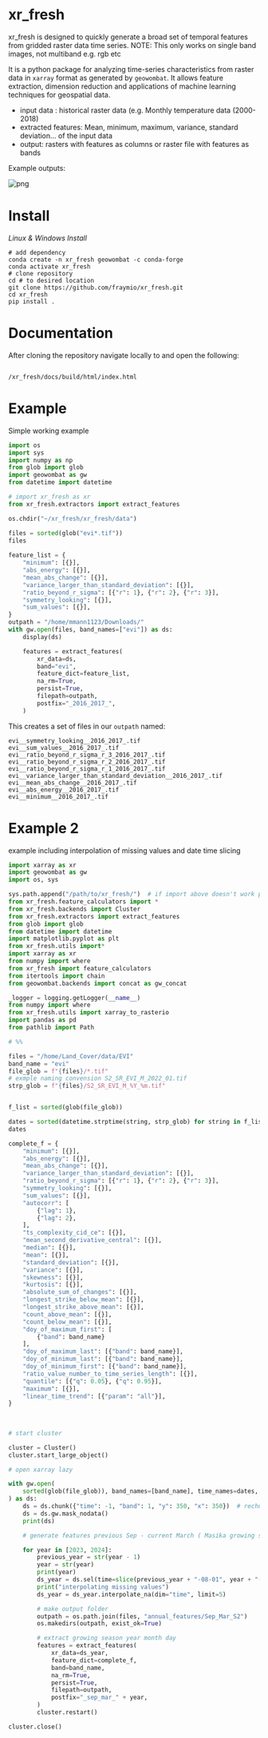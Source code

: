 # xr_fresh

xr_fresh is designed to quickly generate a broad set of temporal features from gridded raster data time series. NOTE: This only works on single band images, not multiband e.g. rgb etc

It is a python package for analyzing time-series characteristics from raster data in `xarray` format as generated by `geowombat`.
It allows feature extraction, dimension reduction and applications of machine learning techniques for geospatial data.

- input data : historical raster data (e.g. Monthly temperature data (2000-2018)
- extracted features: Mean, minimum, maximum, variance, standard deviation... of the input data
- output: rasters with features as columns or raster file with features as bands

Example outputs:

![png](examples/output_8_0.png)

# Install

*Linux & Windows Install*

```
# add dependency
conda create -n xr_fresh geowombat -c conda-forge
conda activate xr_fresh
# clone repository
cd # to desired location
git clone https://github.com/fraymio/xr_fresh.git
cd xr_fresh 
pip install . 
```  

# Documentation

After cloning the repository navigate locally to and open the following:

```

/xr_fresh/docs/build/html/index.html

```

# Example

Simple working example

``` python
import os
import sys
import numpy as np
from glob import glob
import geowombat as gw
from datetime import datetime

# import xr_fresh as xr
from xr_fresh.extractors import extract_features

os.chdir("~/xr_fresh/xr_fresh/data")

files = sorted(glob("evi*.tif"))
files
 
feature_list = {
    "minimum": [{}],
    "abs_energy": [{}],
    "mean_abs_change": [{}],
    "variance_larger_than_standard_deviation": [{}],
    "ratio_beyond_r_sigma": [{"r": 1}, {"r": 2}, {"r": 3}],
    "symmetry_looking": [{}],
    "sum_values": [{}],
}
outpath = "/home/mmann1123/Downloads/"
with gw.open(files, band_names=["evi"]) as ds:
    display(ds)

    features = extract_features(
        xr_data=ds,
        band="evi",
        feature_dict=feature_list,
        na_rm=True,
        persist=True,
        filepath=outpath,
        postfix="_2016_2017_",
    )

```

This creates a set of files in our `outpath` named:

```
evi__symmetry_looking__2016_2017_.tif
evi__sum_values__2016_2017_.tif
evi__ratio_beyond_r_sigma_r_3_2016_2017_.tif
evi__ratio_beyond_r_sigma_r_2_2016_2017_.tif
evi__ratio_beyond_r_sigma_r_1_2016_2017_.tif
evi__variance_larger_than_standard_deviation__2016_2017_.tif
evi__mean_abs_change__2016_2017_.tif
evi__abs_energy__2016_2017_.tif
evi__minimum__2016_2017_.tif
```

# Example 2

example including interpolation of missing values and date time slicing

``` python
import xarray as xr
import geowombat as gw
import os, sys

sys.path.append("/path/to/xr_fresh/")  # if import above doesn't work point to xr_fresh directory
from xr_fresh.feature_calculators import *
from xr_fresh.backends import Cluster
from xr_fresh.extractors import extract_features
from glob import glob
from datetime import datetime
import matplotlib.pyplot as plt
from xr_fresh.utils import*
import xarray as xr
from numpy import where
from xr_fresh import feature_calculators
from itertools import chain
from geowombat.backends import concat as gw_concat

_logger = logging.getLogger(__name__)
from numpy import where
from xr_fresh.utils import xarray_to_rasterio
import pandas as pd
from pathlib import Path

# %%

files = "/home/Land_Cover/data/EVI"
band_name = "evi"
file_glob = f"{files}/*.tif"
# exmple naming convension S2_SR_EVI_M_2022_01.tif
strp_glob = f"{files}/S2_SR_EVI_M_%Y_%m.tif"


f_list = sorted(glob(file_glob))

dates = sorted(datetime.strptime(string, strp_glob) for string in f_list)
dates

complete_f = {
    "minimum": [{}],
    "abs_energy": [{}],
    "mean_abs_change": [{}],
    "variance_larger_than_standard_deviation": [{}],
    "ratio_beyond_r_sigma": [{"r": 1}, {"r": 2}, {"r": 3}],
    "symmetry_looking": [{}],
    "sum_values": [{}],
    "autocorr": [
        {"lag": 1},
        {"lag": 2},
    ],  
    "ts_complexity_cid_ce": [{}],
    "mean_second_derivative_central": [{}],
    "median": [{}],
    "mean": [{}],
    "standard_deviation": [{}],
    "variance": [{}],
    "skewness": [{}],
    "kurtosis": [{}],
    "absolute_sum_of_changes": [{}],
    "longest_strike_below_mean": [{}],
    "longest_strike_above_mean": [{}],
    "count_above_mean": [{}],
    "count_below_mean": [{}],
    "doy_of_maximum_first": [
        {"band": band_name}
    ],   
    "doy_of_maximum_last": [{"band": band_name}],
    "doy_of_minimum_last": [{"band": band_name}],
    "doy_of_minimum_first": [{"band": band_name}],
    "ratio_value_number_to_time_series_length": [{}],
    "quantile": [{"q": 0.05}, {"q": 0.95}],
    "maximum": [{}],
    "linear_time_trend": [{"param": "all"}],
}
 
 
 
# start cluster

cluster = Cluster()
cluster.start_large_object()

# open xarray lazy

with gw.open(
    sorted(glob(file_glob)), band_names=[band_name], time_names=dates, nodata=0
) as ds:
    ds = ds.chunk({"time": -1, "band": 1, "y": 350, "x": 350})  # rechunk to time
    ds = ds.gw.mask_nodata()
    print(ds)

    # generate features previous Sep - current March ( Masika growing season)

    for year in [2023, 2024]:
        previous_year = str(year - 1)
        year = str(year)
        print(year)
        ds_year = ds.sel(time=slice(previous_year + "-08-01", year + "-03-01"))
        print("interpolating missing values")
        ds_year = ds_year.interpolate_na(dim="time", limit=5)

        # make output folder
        outpath = os.path.join(files, "annual_features/Sep_Mar_S2")
        os.makedirs(outpath, exist_ok=True)

        # extract growing season year month day
        features = extract_features(
            xr_data=ds_year,
            feature_dict=complete_f,
            band=band_name,
            na_rm=True,
            persist=True,
            filepath=outpath,
            postfix="_sep_mar_" + year,
        )
        cluster.restart()

cluster.close()

```
